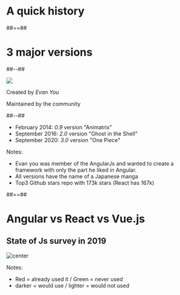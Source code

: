 <!-- .slide: class="transition green" -->

# A quick history

##==##
<!-- .slide: class="green two-column-layout"-->

# 3 major versions

##--##

![](./assets/images/evan_you.jpg)

Created by *Evan You*

Maintained by the community 

##--##

- February 2014: *0.9* version "Animatrix"
- September 2016: *2.0* version "Ghost in the Shell"
- September 2020: *3.0* version "One Piece"

Notes: 
- Evan you was member of the AngularJs and wanted to create a framework with only the part he liked in Angular.
- All versions have the name of a Japanese manga
- Top3 Github stars repo with 173k stars (React has 167k)

##==##
<!-- .slide: class="green two-column-layout"-->

# Angular vs React vs Vue.js

## State of Js survey in 2019

![center](./assets/images/3-frameworks-opinion.png)

Notes: 
- Red = already used it / Green = never used
- darker = would use / lighter = would not used
